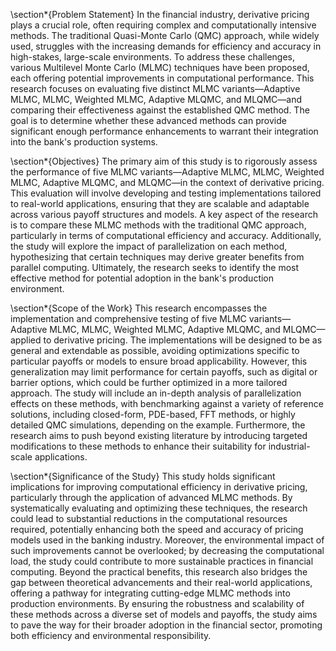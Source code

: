 \section*{Problem Statement}
In the financial industry, derivative pricing plays a crucial role, often requiring complex and computationally intensive methods. The traditional Quasi-Monte Carlo (QMC) approach, while widely used, struggles with the increasing demands for efficiency and accuracy in high-stakes, large-scale environments. To address these challenges, various Multilevel Monte Carlo (MLMC) techniques have been proposed, each offering potential improvements in computational performance. This research focuses on evaluating five distinct MLMC variants—Adaptive MLMC, MLMC, Weighted MLMC, Adaptive MLQMC, and MLQMC—and comparing their effectiveness against the established QMC method. The goal is to determine whether these advanced methods can provide significant enough performance enhancements to warrant their integration into the bank's production systems.

\section*{Objectives}
The primary aim of this study is to rigorously assess the performance of five MLMC variants—Adaptive MLMC, MLMC, Weighted MLMC, Adaptive MLQMC, and MLQMC—in the context of derivative pricing. This evaluation will involve developing and testing implementations tailored to real-world applications, ensuring that they are scalable and adaptable across various payoff structures and models. A key aspect of the research is to compare these MLMC methods with the traditional QMC approach, particularly in terms of computational efficiency and accuracy. Additionally, the study will explore the impact of parallelization on each method, hypothesizing that certain techniques may derive greater benefits from parallel computing. Ultimately, the research seeks to identify the most effective method for potential adoption in the bank's production environment.

\section*{Scope of the Work}
This research encompasses the implementation and comprehensive testing of five MLMC variants—Adaptive MLMC, MLMC, Weighted MLMC, Adaptive MLQMC, and MLQMC—applied to derivative pricing. The implementations will be designed to be as general and extendable as possible, avoiding optimizations specific to particular payoffs or models to ensure broad applicability. However, this generalization may limit performance for certain payoffs, such as digital or barrier options, which could be further optimized in a more tailored approach. The study will include an in-depth analysis of parallelization effects on these methods, with benchmarking against a variety of reference solutions, including closed-form, PDE-based, FFT methods, or highly detailed QMC simulations, depending on the example. Furthermore, the research aims to push beyond existing literature by introducing targeted modifications to these methods to enhance their suitability for industrial-scale applications.

\section*{Significance of the Study}
This study holds significant implications for improving computational efficiency in derivative pricing, particularly through the application of advanced MLMC methods. By systematically evaluating and optimizing these techniques, the research could lead to substantial reductions in the computational resources required, potentially enhancing both the speed and accuracy of pricing models used in the banking industry. Moreover, the environmental impact of such improvements cannot be overlooked; by decreasing the computational load, the study could contribute to more sustainable practices in financial computing. Beyond the practical benefits, this research also bridges the gap between theoretical advancements and their real-world applications, offering a pathway for integrating cutting-edge MLMC methods into production environments. By ensuring the robustness and scalability of these methods across a diverse set of models and payoffs, the study aims to pave the way for their broader adoption in the financial sector, promoting both efficiency and environmental responsibility.

